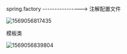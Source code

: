 spring.factory   ----------------> 注解配置文件



![1569056817435](C:\Users\Zhangxinuser\AppData\Roaming\Typora\typora-user-images\1569056817435.png)



模板类

![1569056839804](C:\Users\Zhangxinuser\AppData\Roaming\Typora\typora-user-images\1569056839804.png)

